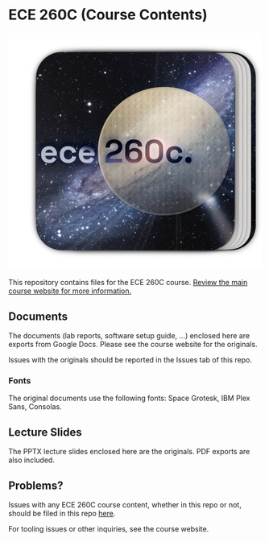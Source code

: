 # ECE 260C (Course Contents)

![](assets/booklogo.webp)

This repository contains files for the ECE 260C course. [Review the main course website for more information.](https://abkcourses.github.io/ece260c)

## Documents

The documents (lab reports, software setup guide, ...) enclosed here are exports from Google Docs. Please see the course website for the originals.

Issues with the originals should be reported in the Issues tab of this repo.

### Fonts

The original documents use the following fonts: Space Grotesk, IBM Plex Sans, Consolas.

## Lecture Slides

The PPTX lecture slides enclosed here are the originals. PDF exports are also included.

## Problems?

Issues with any ECE 260C course content, whether in this repo or not, should be filed in this repo [here](https://github.com/ABKCourses/ece260c-contents/issues/new).

For tooling issues or other inquiries, see the course website.

